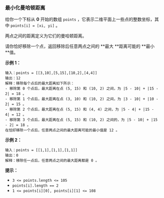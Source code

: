### 最小化曼哈顿距离 ###
给你一个下标从 **0** 开始的数组 `points` ，它表示二维平面上一些点的整数坐标，其中 `points[i] = [xi, yi]` 。

两点之间的距离定义为它们的曼哈顿距离。

请你恰好移除一个点，返回移除后任意两点之间的 **最大 **距离可能的 **最小 **值。



**示例 1：**

```
输入：points = [[3,10],[5,15],[10,2],[4,4]]
输出：12
解释：移除每个点后的最大距离如下所示：
- 移除第 0 个点后，最大距离在点 (5, 15) 和 (10, 2) 之间，为 |5 - 10| + |15 - 2| = 18 。
- 移除第 1 个点后，最大距离在点 (3, 10) 和 (10, 2) 之间，为 |3 - 10| + |10 - 2| = 15 。
- 移除第 2 个点后，最大距离在点 (5, 15) 和 (4, 4) 之间，为 |5 - 4| + |15 - 4| = 12 。
- 移除第 3 个点后，最大距离在点 (5, 15) 和 (10, 2) 之间的，为 |5 - 10| + |15 - 2| = 18 。
在恰好移除一个点后，任意两点之间的最大距离可能的最小值是 12 。
```

**示例 2：**

```
输入：points = [[1,1],[1,1],[1,1]]
输出：0
解释：移除任一点后，任意两点之间的最大距离都是 0 。
```



**提示：**

* `3 <= points.length <= 105`
* `points[i].length == 2`
* `1 <= points[i][0], points[i][1] <= 108`


